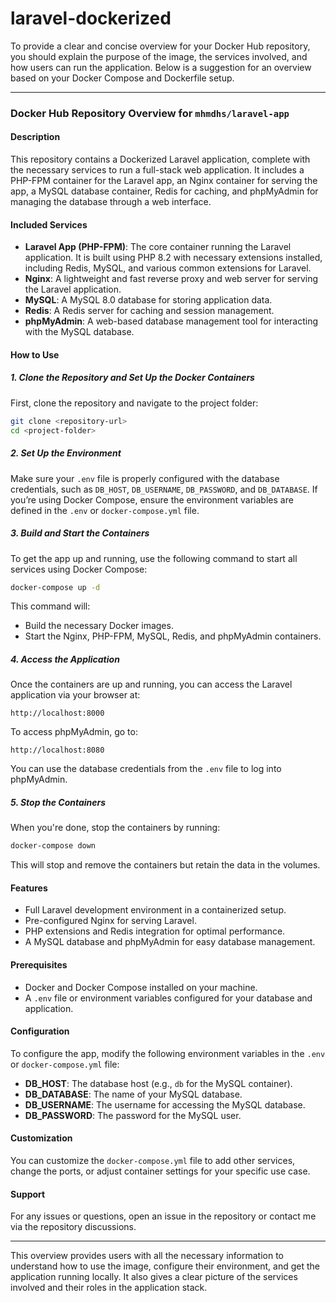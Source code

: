 
# laravel-dockerized

To provide a clear and concise overview for your Docker Hub repository, you should explain the purpose of the image, the services involved, and how users can run the application. Below is a suggestion for an overview based on your Docker Compose and Dockerfile setup.

---

### **Docker Hub Repository Overview for `mhmdhs/laravel-app`**

#### **Description**
This repository contains a Dockerized Laravel application, complete with the necessary services to run a full-stack web application. It includes a PHP-FPM container for the Laravel app, an Nginx container for serving the app, a MySQL database container, Redis for caching, and phpMyAdmin for managing the database through a web interface.

#### **Included Services**
- **Laravel App (PHP-FPM)**: The core container running the Laravel application. It is built using PHP 8.2 with necessary extensions installed, including Redis, MySQL, and various common extensions for Laravel.
- **Nginx**: A lightweight and fast reverse proxy and web server for serving the Laravel application.
- **MySQL**: A MySQL 8.0 database for storing application data.
- **Redis**: A Redis server for caching and session management.
- **phpMyAdmin**: A web-based database management tool for interacting with the MySQL database.

#### **How to Use**

##### **1. Clone the Repository and Set Up the Docker Containers**
First, clone the repository and navigate to the project folder:

```bash
git clone <repository-url>
cd <project-folder>
```

##### **2. Set Up the Environment**
Make sure your `.env` file is properly configured with the database credentials, such as `DB_HOST`, `DB_USERNAME`, `DB_PASSWORD`, and `DB_DATABASE`. If you’re using Docker Compose, ensure the environment variables are defined in the `.env` or `docker-compose.yml` file.

##### **3. Build and Start the Containers**
To get the app up and running, use the following command to start all services using Docker Compose:

```bash
docker-compose up -d
```

This command will:
- Build the necessary Docker images.
- Start the Nginx, PHP-FPM, MySQL, Redis, and phpMyAdmin containers.

##### **4. Access the Application**
Once the containers are up and running, you can access the Laravel application via your browser at:

```
http://localhost:8000
```

To access phpMyAdmin, go to:

```
http://localhost:8080
```

You can use the database credentials from the `.env` file to log into phpMyAdmin.

##### **5. Stop the Containers**
When you're done, stop the containers by running:

```bash
docker-compose down
```

This will stop and remove the containers but retain the data in the volumes.

#### **Features**
- Full Laravel development environment in a containerized setup.
- Pre-configured Nginx for serving Laravel.
- PHP extensions and Redis integration for optimal performance.
- A MySQL database and phpMyAdmin for easy database management.

#### **Prerequisites**
- Docker and Docker Compose installed on your machine.
- A `.env` file or environment variables configured for your database and application.

#### **Configuration**
To configure the app, modify the following environment variables in the `.env` or `docker-compose.yml` file:
- **DB_HOST**: The database host (e.g., `db` for the MySQL container).
- **DB_DATABASE**: The name of your MySQL database.
- **DB_USERNAME**: The username for accessing the MySQL database.
- **DB_PASSWORD**: The password for the MySQL user.

#### **Customization**
You can customize the `docker-compose.yml` file to add other services, change the ports, or adjust container settings for your specific use case.

#### **Support**
For any issues or questions, open an issue in the repository or contact me via the repository discussions.

---

This overview provides users with all the necessary information to understand how to use the image, configure their environment, and get the application running locally. It also gives a clear picture of the services involved and their roles in the application stack.

